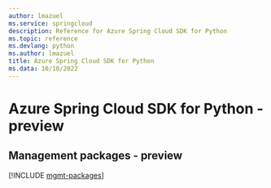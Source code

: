 ```yaml
---
author: lmazuel
ms.service: springcloud
description: Reference for Azure Spring Cloud SDK for Python
ms.topic: reference
ms.devlang: python
ms.author: lmazuel
title: Azure Spring Cloud SDK for Python
ms.data: 10/10/2022
---
```

# Azure Spring Cloud SDK for Python - preview

## Management packages - preview
[!INCLUDE [mgmt-packages](spring-cloud-mgmt-index.md)]
